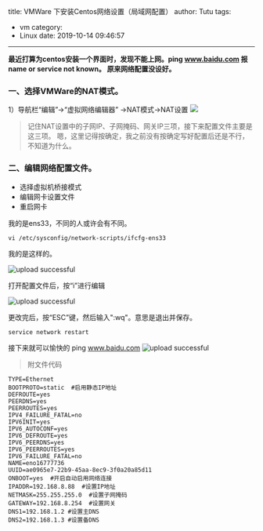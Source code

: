 title: VMWare 下安装Centos网络设置（局域网配置）
author: Tutu
tags:
  - vm
category:
  - Linux
date: 2019-10-14 09:46:57
---
**最近打算为centos安装一个界面时，发现不能上网。ping www.baidu.com 报name or service not known。
原来网络配置没设好。**

### 一、选择VMWare的NAT模式。
1）导航栏“编辑”->“虚拟网络编辑器” ->NAT模式->NAT设置
![](/images/1571319042.jpg)

>记住NAT设置中的子网IP、子网掩码、网关IP三项，接下来配置文件主要是这三项。
 嗯，这里记得按确定，我之前没有按确定写好配置后还是不行，不知道为什么。

### 二、编辑网络配置文件。

- 选择虚拟机桥接模式
- 编辑网卡设置文件
- 重启网卡

我的是ens33，不同的人或许会有不同。
```shell
vi /etc/sysconfig/network-scripts/ifcfg-ens33
```
我的是这样的。

![upload successful](/images/pasted-3.png)

打开配置文件后，按“i”进行编辑

![upload successful](/images/pasted-4.png)

更改完后，按“ESC”键，然后输入":wq"。意思是退出并保存。

```shell
service network restart
```
接下来就可以愉快的 ping www.baidu.com
![upload successful](/images/pasted-5.png)

>附文件代码
```shell
TYPE=Ethernet
BOOTPROTO=static  #启用静态IP地址
DEFROUTE=yes
PEERDNS=yes
PEERROUTES=yes
IPV4_FAILURE_FATAL=no
IPV6INIT=yes
IPV6_AUTOCONF=yes
IPV6_DEFROUTE=yes
IPV6_PEERDNS=yes
IPV6_PEERROUTES=yes
IPV6_FAILURE_FATAL=no
NAME=eno16777736
UUID=ae0965e7-22b9-45aa-8ec9-3f0a20a85d11
ONBOOT=yes  #开启自动启用网络连接
IPADDR=192.168.8.88  #设置IP地址
NETMASK=255.255.255.0  #设置子网掩码
GATEWAY=192.168.8.254  #设置网关
DNS1=192.168.1.2 #设置主DNS
DNS2=192.168.1.3 #设置备DNS
```